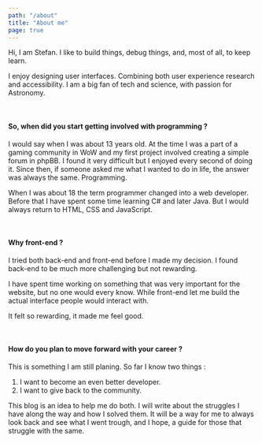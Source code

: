 ```yaml
---
path: "/about"
title: "About me"
page: true
---
```


Hi, I am Stefan. I like to build things, debug things, and, most of all, to keep learn.

I enjoy designing user interfaces. Combining both user experience research and accessibility.
I am a big fan of tech and science, with passion for Astronomy.

<br />

#### So, when did you start getting involved with programming ? 

I would say when I was about 13 years old. At the time I was a part of a gaming community in WoW and my first project involved creating a simple forum in phpBB. I found it very difficult but I enjoyed every second of doing it. Since then, if someone asked me what I wanted to do in life, the answer was always the same. Programming.

When I was about 18 the term programmer changed into a web developer. Before that I have spent some time learning C# and later Java. But I would always return to HTML, CSS and JavaScript.

<br />

#### Why front-end ?

I tried both back-end and front-end before I made my decision. I found back-end to be much more challenging but not rewarding. 

I have spent time working on something that was very important for the website, but no one would every know. While front-end let me build the actual interface people would interact with.

It felt so rewarding, it made me feel good.

<br />

#### How do you plan to move forward with your career ?

This is something I am still planing. So far I know two things :

1. I want to become an even better developer. 
2. I want to give back to the community.

This blog is an idea to help me do both. I will write about the struggles I have along the way and how I solved them. It will be a way for me to always look back and see what I went trough, and I hope, a guide for those that struggle with the same.
